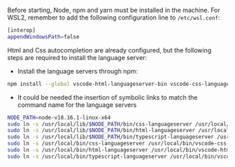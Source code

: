 Before starting, Node, npm and yarn must be installed in the machine. For WSL2, remember to add the following configuration line to `/etc/wsl.conf`:

```bash
[interop]
appendWindowsPath=false
```

Html and Css autocompletion are already configured, but the following steps are required to install the language server:

- Install the language servers through npm: 

```bash
npm install --global vscode-html-languageserver-bin vscode-css-languageserver-bin typescript-language-server @tailwindcss/language-server
```

- It could be needed the insertion of symbolic links to match the command name for the language servers 

```bash
NODE_PATH=node-v18.16.1-linux-x64
sudo ln -s /usr/local/lib/$NODE_PATH/bin/css-languageserver /usr/local/bin/css-languageserver
sudo ln -s /usr/local/lib/$NODE_PATH/bin/html-languageserver /usr/local/bin/html-languageserver
sudo ln -s /usr/local/lib/$NODE_PATH/bin/typescript-languageserver /usr/local/bin/typescript-languageserver
sudo ln -s /usr/local/bin/css-languageserver /usr/local/bin/vscode-css-language-server
sudo ln -s /usr/local/bin/html-languageserver /usr/local/bin/vscode-html-language-server
sudo ln -s /usr/local/bin/typescript-languageserver /usr/local/bin/vscode-typescript-language-server
```
